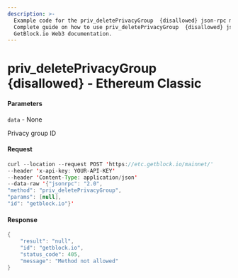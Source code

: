 ```yaml
---
description: >-
  Example code for the priv_deletePrivacyGroup  {disallowed} json-rpc method.
  Сomplete guide on how to use priv_deletePrivacyGroup  {disallowed} json-rpc in
  GetBlock.io Web3 documentation.
---
```


# priv\_deletePrivacyGroup {disallowed} - Ethereum Classic

#### Parameters

`data` - None

Privacy group ID

#### Request

```java
curl --location --request POST 'https://etc.getblock.io/mainnet/' 
--header 'x-api-key: YOUR-API-KEY' 
--header 'Content-Type: application/json' 
--data-raw '{"jsonrpc": "2.0",
"method": "priv_deletePrivacyGroup",
"params": [null],
"id": "getblock.io"}'
```

#### Response

```java
{
    "result": "null",
    "id": "getblock.io",
    "status_code": 405,
    "message": "Method not allowed"
}
```
